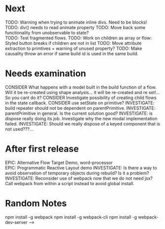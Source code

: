 
# Next

TODO: Warning when trying to animate inline divs. Need to be blocks!
TODO: div() needs to read animate property
TODO: Move back some functionality from unobservable to state?  
TODO: Test fragmented flows.
TODO: Work on children as array or flow: Styled button breaks if children are not in list 
TODO: Move attribute extraction to primtives + warning of unused property?
TODO: Make causality throw an error if same build id is used in the same build. 

# Needs examination
CONSIDER What happens with a model built in the build function of a flow. Will it be re-created using shape analysis... it will be re-created and re set!... So you cant do it?
CONSIDER Investigate possibility of creating child flows in the state callback. 
CONSIDER use setState on primitive?
INVESTIGATE: build repeater should not be dependent on parentPrimitive.
INVESTIGATE: parentPrimitive in general. Is the current solution good?
INVESTIGATE: is dispose really doing its job. Investigate why the new modal implementation failed. 
INVESTIGATE: Should we really dispose of a keyed component that is not used???... 

# After first release
EPIC: Alternative Flow Target Demo, word-processor  
EPIC: Programmatic Reactive Layout demo
INVESTIGATE: Is there a way to avoid observation of temporary objects during rebuild? Is it a problem?
INVESTIGATE: Reconsider use of webpack now that we do not need jsx? Call webpack from within a script instead to avoid global install. 

# Random Notes
npm install -g webpack
npm install -g webpack-cli
npm install -g webpack-dev-server -->